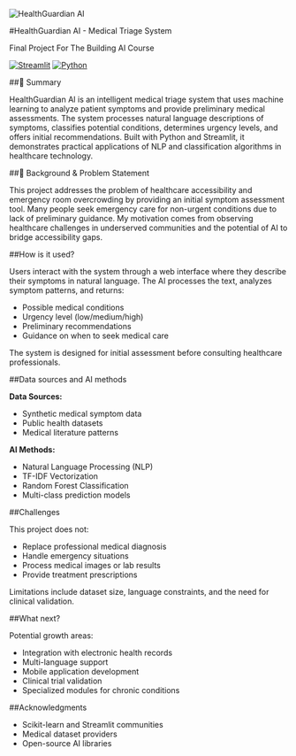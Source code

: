 ![HealthGuardian AI](https://images.unsplash.com/photo-1576091160550-2173dba999ef?ixlib=rb-4.0.3&ixid=M3wxMjA3fDB8MHxwaG90by1wYWdlfHx8fGVufDB8fHx8fA%3D%3D&auto=format&fit=crop&w=800&q=80)

#HealthGuardian AI - Medical Triage System

Final Project For The Building AI Course

[![Streamlit](https://img.shields.io/badge/Streamlit-FF4B4B?style=for-the-badge&logo=Streamlit&logoColor=white)](https://streamlit.io/)
[![Python](https://img.shields.io/badge/Python-3776AB?style=for-the-badge&logo=python&logoColor=white)](https://python.org)

##🎯 Summary

HealthGuardian AI is an intelligent medical triage system that uses machine learning to analyze patient symptoms and provide preliminary medical assessments. The system processes natural language descriptions of symptoms, classifies potential conditions, determines urgency levels, and offers initial recommendations. Built with Python and Streamlit, it demonstrates practical applications of NLP and classification algorithms in healthcare technology.

##🏥 Background & Problem Statement

This project addresses the problem of healthcare accessibility and emergency room overcrowding by providing an initial symptom assessment tool. Many people seek emergency care for non-urgent conditions due to lack of preliminary guidance. My motivation comes from observing healthcare challenges in underserved communities and the potential of AI to bridge accessibility gaps.

##How is it used?

Users interact with the system through a web interface where they describe their symptoms in natural language. The AI processes the text, analyzes symptom patterns, and returns:
- Possible medical conditions
- Urgency level (low/medium/high)
- Preliminary recommendations
- Guidance on when to seek medical care

The system is designed for initial assessment before consulting healthcare professionals.

##Data sources and AI methods

**Data Sources:**
- Synthetic medical symptom data
- Public health datasets
- Medical literature patterns

**AI Methods:**
- Natural Language Processing (NLP)
- TF-IDF Vectorization
- Random Forest Classification
- Multi-class prediction models

##Challenges

This project does not:
- Replace professional medical diagnosis
- Handle emergency situations
- Process medical images or lab results
- Provide treatment prescriptions

Limitations include dataset size, language constraints, and the need for clinical validation.

##What next?

Potential growth areas:
- Integration with electronic health records
- Multi-language support
- Mobile application development
- Clinical trial validation
- Specialized modules for chronic conditions

##Acknowledgments

- Scikit-learn and Streamlit communities
- Medical dataset providers
- Open-source AI libraries
